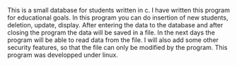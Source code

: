 This is a small database for students written in c. I have written this program for educational goals. In this program you can do insertion of new students, deletion, update, display. After entering the data to the database and after closing the program the data will be saved in a file. In the next days the program will be able to  read data from the file. I will also add some other security features, so that the file can only be modified by the program. This program was developped under linux. 
